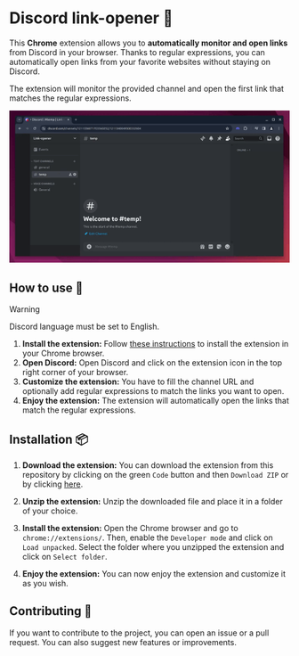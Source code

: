 # Discord link-opener 🔗

This **Chrome** extension allows you to **automatically monitor and open links** from Discord in your browser.
Thanks to regular expressions, you can automatically open links from your favorite websites without staying on Discord.

The extension will monitor the provided channel and open the first link that matches the regular expressions.

![demo_gif](./docs/demo.gif)

## How to use 📖

> [!WARNING]  
> Discord language must be set to English.

1. **Install the extension:** Follow [these instructions](#installation-) to install the extension in your Chrome browser.
2. **Open Discord:** Open Discord and click on the extension icon in the top right corner of your browser.
3. **Customize the extension:** You have to fill the channel URL and optionally add regular expressions to match the links you want to open.
4. **Enjoy the extension:** The extension will automatically open the links that match the regular expressions.

## Installation 📦

1. **Download the extension:** You can download the extension from this repository by clicking on the green `Code` button and then `Download ZIP` or by
clicking [here](https://github.com/Mathious6/discord_link-opener/archive/refs/heads/main.zip).

2. **Unzip the extension:** Unzip the downloaded file and place it in a folder of your choice.

3. **Install the extension:** Open the Chrome browser and go to `chrome://extensions/`. Then, enable the `Developer mode` and click on `Load unpacked`.
Select the folder where you unzipped the extension and click on `Select folder`.

4. **Enjoy the extension:** You can now enjoy the extension and customize it as you wish.

## Contributing 🤝

If you want to contribute to the project, you can open an issue or a pull request. You can also suggest new features or improvements.
